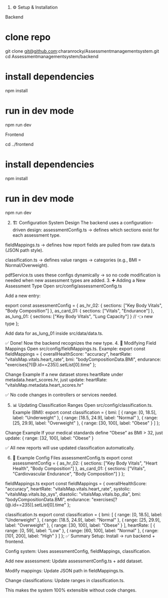 1. ⚙️ Setup & Installation

Backend

# clone repo
git clone git@github.com:charanrocky/Assessmentmanagementsystem.git
cd Assessmentmanagementsystem/backend

# install dependencies
npm install

# run in dev mode
npm run dev

Frontend

cd ../frontend

# install dependencies
npm install

# run in dev mode
npm run dev

2. 🏗️ Configuration System Design
The backend uses a configuration-driven design:
assessmentConfig.ts → defines which sections exist for each assessment type.


fieldMappings.ts → defines how report fields are pulled from raw data.ts (JSON path style).


classification.ts → defines value ranges → categories (e.g., BMI = Normal/Overweight).


pdfService.ts uses these configs dynamically → so no code modification is needed when new assessment types are added.
3. ➕ Adding a New Assessment Type
Open src/config/assessmentConfig.ts


Add a new entry:


export const assessmentConfig = {
  as_hr_02: { sections: ["Key Body Vitals", "Body Composition"] },
  as_card_01: { sections: ["Vitals", "Endurance"] },
  as_lung_01: { sections: ["Key Body Vitals", "Lung Capacity"] } // 👈 new type
};

Add data for as_lung_01 inside src/data/data.ts.


✅ Done! Now the backend recognizes the new type.
4. 🔄 Modifying Field Mappings
Open src/config/fieldMappings.ts.
Example:
export const fieldMappings = {
  overallHealthScore: "accuracy",
  heartRate: "vitalsMap.vitals.heart_rate",
  bmi: "bodyCompositionData.BMI",
  endurance: "exercises[?(@.id==235)].setList[0].time"
};

Change Example
If a new dataset stores heartRate under metadata.heart_scores.hr, just update:
heartRate: "vitalsMap.metadata.heart_scores.hr"

✅ No code changes in controllers or services needed.

5. 📊 Updating Classification Ranges
Open src/config/classification.ts.
Example (BMI):
export const classification = {
  bmi: [
    { range: [0, 18.5], label: "Underweight" },
    { range: [18.5, 24.9], label: "Normal" },
    { range: [25, 29.9], label: "Overweight" },
    { range: [30, 100], label: "Obese" }
  ]
};

Change Example
If your medical standards define “Obese” as BMI > 32, just update:
{ range: [32, 100], label: "Obese" }

✅ All new reports will use updated classification automatically.

6. 📂 Example Config Files
assessmentConfig.ts
export const assessmentConfig = {
  as_hr_02: {
    sections: ["Key Body Vitals", "Heart Health", "Body Composition"]
  },
  as_card_01: {
    sections: ["Vitals", "Cardiovascular Endurance", "Body Composition"]
  }
};


fieldMappings.ts
export const fieldMappings = {
  overallHealthScore: "accuracy",
  heartRate: "vitalsMap.vitals.heart_rate",
  systolic: "vitalsMap.vitals.bp_sys",
  diastolic: "vitalsMap.vitals.bp_dia",
  bmi: "bodyCompositionData.BMI",
  endurance: "exercises[?(@.id==235)].setList[0].time"
};


classification.ts
export const classification = {
  bmi: [
    { range: [0, 18.5], label: "Underweight" },
    { range: [18.5, 24.9], label: "Normal" },
    { range: [25, 29.9], label: "Overweight" },
    { range: [30, 100], label: "Obese" }
  ],
  heartRate: [
    { range: [0, 59], label: "Low" },
    { range: [60, 100], label: "Normal" },
    { range: [101, 200], label: "High" }
  ]
};
✅ Summary
Setup: Install → run backend + frontend.


Config system: Uses assessmentConfig, fieldMappings, classification.


Add new assessment: Update assessmentConfig.ts + add dataset.


Modify mappings: Update JSON path in fieldMappings.ts.


Change classifications: Update ranges in classification.ts.


This makes the system 100% extensible without code changes.
